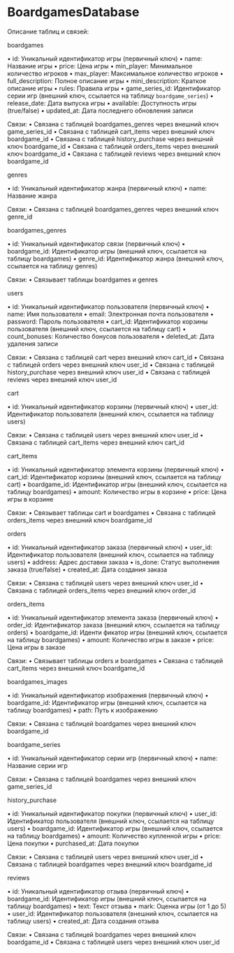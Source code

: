 # BoardgamesDatabase

Описание таблиц и связей:

boardgames

• id: Уникальный идентификатор игры (первичный ключ)
• name: Название игры
• price: Цена игры
• min_player: Минимальное количество игроков
• max_player: Максимальное количество игроков
• full_description: Полное описание игры
• mini_description: Краткое описание игры
• rules: Правила игры
• game_series_id: Идентификатор серии игр (внешний ключ, ссылается на таблицу `boardgame_series`)
• release_date: Дата выпуска игры
• available: Доступность игры (true/false)
• updated_at: Дата последнего обновления записи

Связи:
• Связана с таблицей boardgames_genres через внешний ключ game_series_id
• Связана с таблицей cart_items через внешний ключ boardgame_id
• Связана с таблицей history_purchase через внешний ключ boardgame_id
• Связана с таблицей orders_items через внешний ключ boardgame_id
• Связана с таблицей reviews через внешний ключ boardgame_id

genres

• id: Уникальный идентификатор жанра (первичный ключ)
• name: Название жанра

Связи:
• Связана с таблицей boardgames_genres через внешний ключ genre_id

boardgames_genres

• id: Уникальный идентификатор связи (первичный ключ)
• boardgame_id: Идентификатор игры (внешний ключ, ссылается на таблицу boardgames)
• genre_id: Идентификатор жанра (внешний ключ, ссылается на таблицу genres)

Связи:
• Связывает таблицы boardgames и genres

users

• id: Уникальный идентификатор пользователя (первичный ключ)
• name: Имя пользователя
• email: Электронная почта пользователя
• password: Пароль пользователя
• cart_id: Идентификатор корзины пользователя (внешний ключ, ссылается на таблицу cart)
• count_bonuses: Количество бонусов пользователя
• deleted_at: Дата удаления записи

Связи:
• Связана с таблицей cart через внешний ключ cart_id
• Связана с таблицей orders через внешний ключ user_id
• Связана с таблицей history_purchase через внешний ключ user_id
• Связана с таблицей reviews через внешний ключ user_id

cart

• id: Уникальный идентификатор корзины (первичный ключ)
• user_id: Идентификатор пользователя (внешний ключ, ссылается на таблицу users)

Связи:
• Связана с таблицей users через внешний ключ user_id
• Связана с таблицей cart_items через внешний ключ cart_id

cart_items

• id: Уникальный идентификатор элемента корзины (первичный ключ)
• cart_id: Идентификатор корзины (внешний ключ, ссылается на таблицу cart)
• boardgame_id: Идентификатор игры (внешний ключ, ссылается на таблицу boardgames)
• amount: Количество игры в корзине
• price: Цена игры в корзине

Связи:
• Связывает таблицы cart и boardgames
• Связана с таблицей orders_items через внешний ключ boardgame_id

orders

• id: Уникальный идентификатор заказа (первичный ключ)
• user_id: Идентификатор пользователя (внешний ключ, ссылается на таблицу users)
• address: Адрес доставки заказа
• is_done: Статус выполнения заказа (true/false)
• created_at: Дата создания заказа

Связи:
• Связана с таблицей users через внешний ключ user_id
• Связана с таблицей orders_items через внешний ключ order_id

orders_items

• id: Уникальный идентификатор элемента заказа (первичный ключ)
• order_id: Идентификатор заказа (внешний ключ, ссылается на таблицу orders)
• boardgame_id: Иденти
фикатор игры (внешний ключ, ссылается на таблицу boardgames)
• amount: Количество игры в заказе
• price: Цена игры в заказе

Связи:
• Связывает таблицы orders и boardgames
• Связана с таблицей cart_items через внешний ключ boardgame_id

boardgames_images

• id: Уникальный идентификатор изображения (первичный ключ)
• boardgame_id: Идентификатор игры (внешний ключ, ссылается на таблицу boardgames)
• path: Путь к изображению

Связи:
• Связана с таблицей boardgames через внешний ключ boardgame_id

boardgame_series

• id: Уникальный идентификатор серии игр (первичный ключ)
• name: Название серии игр

Связи:
• Связана с таблицей boardgames через внешний ключ game_series_id

history_purchase

• id: Уникальный идентификатор покупки (первичный ключ)
• user_id: Идентификатор пользователя (внешний ключ, ссылается на таблицу users)
• boardgame_id: Идентификатор игры (внешний ключ, ссылается на таблицу boardgames)
• amount: Количество купленной игры
• price: Цена покупки
• purchased_at: Дата покупки

Связи:
• Связана с таблицей users через внешний ключ user_id
• Связана с таблицей boardgames через внешний ключ boardgame_id

reviews

• id: Уникальный идентификатор отзыва (первичный ключ)
• boardgame_id: Идентификатор игры (внешний ключ, ссылается на таблицу boardgames)
• text: Текст отзыва
• mark: Оценка игры (от 1 до 5)
• user_id: Идентификатор пользователя (внешний ключ, ссылается на таблицу users)
• created_at: Дата создания отзыва

Связи:
• Связана с таблицей boardgames через внешний ключ boardgame_id
• Связана с таблицей users через внешний ключ user_id
